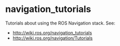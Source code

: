 # navigation_tutorials

Tutorials about using the ROS Navigation stack.
See:

- http://wiki.ros.org/navigation_tutorials
- http://wiki.ros.org/navigation/Tutorials
